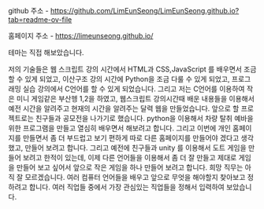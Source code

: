 github 주소 - https://github.com/LimEunSeong/LimEunSeong.github.io?tab=readme-ov-file

홈페이지 주소 - https://limeunseong.github.io/

테마는 직접 해보았습니다.

저의 기술들은 웹 스크립트 강의 시간에서 HTML과 CSS,JavaScript 를 배우면서 조금 할 수 있게 되었고, 이산구조 강의 시간에 Python을 조금 다룰 수 있게 되었고, 프로그래밍 실습 강의에서 C언어를 할 수 있게 되었습니다.
그리고 저는 C언어를 이용하여 작은 미니 게임같은 부산헹 1,2을 하였고, 웹스크립트 강의시간때 배운 내용들을 이용해서 예전 시간을 알려주고 현재의 시간을 알려주는 달력 웹을 만들었습니다.
앞으로 할 프로젝트로는 친구들과 공모전을 나가기로 했습니다. python을 이용해서 차량 탈취 예바을 위한 프로그램을 만들고 열심히 배우면서 해보려고 합니다. 그리고 이번에 개인 홈페이지를 만들면서 좀 더 부드럽고 보기 편하게 따로 다른 홈페이지를 만들어야 겠다고 생각했고, 만들어 보려고 합니다. 그리고 예전에 친구들과 unity 를 이용해서 도트 게임을 만들어 보려고 한적이 있는데, 이제 다른 언어들을 이용해서 좀 더 잘 만들고 제대로 게임을 만들어 보고 싶어서 앞으로 작은 게임을 하나 만들어 보려고 합니다.
희망 직무는 아직 잘 모르겠습니다. 여러 컴퓨터 언어들을 배우고 앞으로 무엇을 해야할지 찾아보고 정하려고 합니다. 여러 직업들 중에서 가장 관심있는 직업들을 정해서 입력하여 보았습니다.
